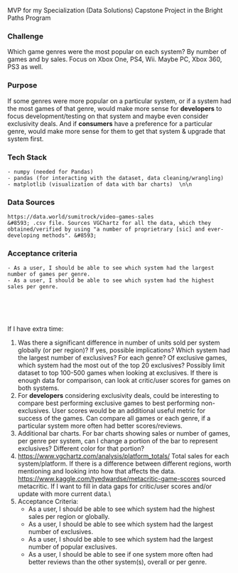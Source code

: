 MVP for my Specialization (Data Solutions) Capstone Project in the Bright Paths Program

### Challenge
Which game genres were the most popular on each system? By number of games and by sales. Focus on Xbox One, PS4, Wii. Maybe PC, Xbox 360, PS3 as well.

### Purpose
If some genres were more popular on a particular system, or if a system had the most games of that genre, would make more sense for **developers** to focus development/testing on that system and maybe even consider exclusivity deals.
    And if **consumers** have a preference for a particular genre, would make more sense for them to get that system & upgrade that system first.

### Tech Stack
    - numpy (needed for Pandas)
    - pandas (for interacting with the dataset, data cleaning/wrangling)
    - matplotlib (visualization of data with bar charts)  \n\n

### Data Sources
    https://data.world/sumitrock/video-games-sales  
    &#8593; .csv file. Sources VGChartz for all the data, which they obtained/verified by using "a number of proprietrary [sic] and ever-developing methods". &#8593;

### Acceptance criteria
    - As a user, I should be able to see which system had the largest number of games per genre.
    - As a user, I should be able to see which system had the highest sales per genre.

<br><br><br>

If I have extra time:
1. Was there a significant difference in number of units sold per system globally (or per region)? If yes, possible implications?
    Which system had the largest number of exclusives? For each genre? Of exclusive games, which system had the most out of the top 20 exclusives? Possibly limit dataset to top 100-500 games when looking at exclusives.
    If there is enough data for comparison, can look at critic/user scores for games on both systems.
2. For **developers** considering exclusivity deals, could be interesting to compare best performing exclusive games to best performing non-exclusives.
    User scores would be an additional useful metric for success of the games. Can compare all games or each genre, if a particular system more often had better scores/reviews.
3. Additional bar charts.
    For bar charts showing sales or number of games, per genre per system, can I change a portion of the bar to represent exclusives? Different color for that portion?
4. <https://www.vgchartz.com/analysis/platform_totals/> Total sales for each system/platform. If there is a difference between different regions, worth mentioning and looking into how that affects the data.
    <https://www.kaggle.com/tyedwardse/metacritic-game-scores> sourced metacritic. If I want to fill in data gaps for critic/user scores and/or update with more current data.\
5. Acceptance Criteria:
    - As a user, I should be able to see which system had the highest sales per region or globally.
    - As a user, I should be able to see which system had the largest number of exclusives.
    - As a user, I should be able to see which system had the largest number of popular exclusives.
    - As a user, I should be able to see if one system more often had better reviews than the other system(s), overall or per genre.
